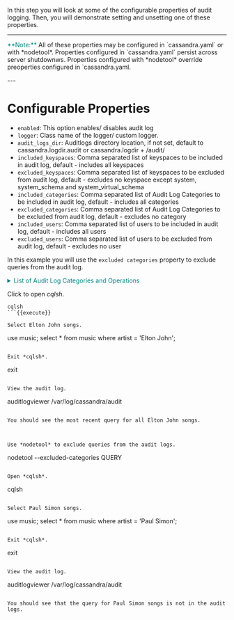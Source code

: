 In this step you will look at some of the configurable properties of audit logging. Then, you will demonstrate setting and unsetting one of these properties.

---
<p>
<span style="color:teal">**Note:**</span> 
All of these properties may be configured in `cassandra.yaml` or with *nodetool*. Properties configured in `cassandra.yaml` persist across server shutdownws. Properties configured with *nodetool* override preoperties configured in `cassandra.yaml.
</p>
---

# Configurable Properties

- `enabled`: This option enables/ disables audit log
- `logger`: Class name of the logger/ custom logger.
- `audit_logs_dir`: Auditlogs directory location, if not set, default to cassandra.logdir.audit or cassandra.logdir + /audit/
- `included_keyspaces`: Comma separated list of keyspaces to be included in audit log, default - includes all keyspaces
- `excluded_keyspaces`: Comma separated list of keyspaces to be excluded from audit log, default - excludes no keyspace except system, system_schema and system_virtual_schema
- `included_categories`: Comma separated list of Audit Log Categories to be included in audit log, default - includes all categories
- `excluded_categories`: Comma separated list of Audit Log Categories to be excluded from audit log, default - excludes no category
- `included_users`: Comma separated list of users to be included in audit log, default - includes all users
- `excluded_users`: Comma separated list of users to be excluded from audit log, default - excludes no user

In this example you will use the `excluded categories` property to exclude queries from the audit log. 

<details>
  <summary style="color:teal">List of Audit Log Categories and Operations</summary>
<hr>
<ul>
<li>`QUERY`: SELECT</li>
<li>`DML`: (Data Manipulation Language) UPDATE, DELETE, INSERT, BATCH</li>
<li>`DDL`: (Data Definition Language) TRUNCATE, CREATE_KEYSPACE, ALTER_KEYSPACE, DROP_KEYSPACE, CREATE_TABLE, DROP_TABLE, DROP_TRIGGER, CREATE_INDEX, DROP_INDEX, CREATE_TYPE, DROP_AGGREGATE,ALTER_VIEW, CREATE_VIEW, CREATE_FUNCTION, ALTER_TABLE, CREATE_AGGREGATE, DROP_VIEW, DROP_TYPE,DROP_FUNCTION, CREATE_TRIGGER, ALTER_TYPE</li>
<li>`DCL`: (Data Control Language) LIST_USERS, GRANT, REVOKE, DROP_ROLE, ALTER ROLE, LIST_ROLES, LIST_PERMISSIONS, CREATE_ROLE</li>
<li>`OTHER`: USE_KEYSPACE</li>
<li>`AUTH`: LOGIN_ERROR, UNAUTHORIZED_ATTEMPT, LOGIN_SUCCESS</li>
<li>`ERROR`: REQUEST_FAILURE</li>
<li>`PREPARE`: PREPARE_STATEMENT</li>
</ul>
<hr>
</details>


Click to open *cqlsh*.
```
cqlsh
```{{execute}}

Select Elton John songs.
```
use music;
select * from music where artist = 'Elton John';
```{{execute}}

Exit *cqlsh*.
```
exit
```{{execute}}

View the audit log.
```
auditlogviewer /var/log/cassandra/audit
```{{execute}}

You should see the most recent query for all Elton John songs.



Use *nodetool* to exclude queries from the audit logs.
```
nodetool --excluded-categories QUERY
```{{execute}}

Open *cqlsh*.
```
cqlsh
```{{execute}}

Select Paul Simon songs.
```
use music;
select * from music where artist = 'Paul Simon';
```{{execute}}

Exit *cqlsh*.
```
exit
```{{execute}}

View the audit log.
```
auditlogviewer /var/log/cassandra/audit
```{{execute}}

You should see that the query for Paul Simon songs is not in the audit logs.






